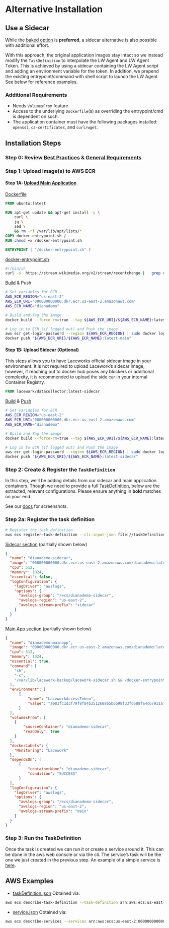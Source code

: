 # Alternative Installation
## Use a Sidecar

While the [baked option](../baked-multistageRECOMMENDED/README.md) is **preferred**, a sidecar alternative is also possible with additional effort.  

With this approach, the original application images stay intact so we instead modify the `TaskDefinition` to interpolate the LW Agent and LW Agent Token. This is achieved by using a sidecar containing the LW Agent script and adding an environment variable for the token. In addition, we prepend the existing entrypoint/command with shell script to launch the LW Agent. See below for reference examples.

### Additional Requirements

* Needs `VolumesFrom` feature
* Access to the underlying `Dockerfile`(s) as overriding the entrypoint/cmd is dependent on such.
* The application container must have the following packages installed: `openssl`, `ca-certificates`, and `curl/wget`.

## Installation Steps 

### Step 0: Review [Best Practices](../../README.md#best-practices) & [General Requirements](../../README.md#requirements)

### Step 1: Upload image(s) to AWS ECR

#### Step 1A: [Upload Main Application](push-main.sh)

[Dockerfile](main.dockerfile)

  ```Dockerfile
  FROM ubuntu:latest

  RUN apt-get update && apt-get install -y \
      curl \
      jq \
      sed \
      && rm -rf /var/lib/apt/lists/*
  COPY docker-entrypoint.sh /
  RUN chmod +x /docker-entrypoint.sh

  ENTRYPOINT [ "/docker-entrypoint.sh" ]
  ```

[docker-entrypoint.sh](docker-entrypoint.sh)
  ```bash
  #!/bin/sh
  curl -s  https://stream.wikimedia.org/v2/stream/recentchange |   grep data |  sed 's/^data: //g' |  jq -rc 'with_entries(if .key == "$schema" then .key = "schema" else . end)'
  ```

[Build](build-main.sh) & Push

```bash
# Set variables for ECR
AWS_ECR_REGION="us-east-2"
AWS_ECR_URI="000000000000.dkr.ecr.us-east-2.amazonaws.com"
AWS_ECR_NAME="dianademo"

# Build and Tag the image
docker build --force-rm=true --tag ${AWS_ECR_URI}/${AWS_ECR_NAME}:latest-main .

# Log in to ECR (if logged out) and Push the image
aws ecr get-login-password --region ${AWS_ECR_REGION} | sudo docker login --username AWS --password-stdin ${AWS_ECR_URI}
docker push "${AWS_ECR_URI}/${AWS_ECR_NAME}:latest-main"
```

#### Step 1B: Upload Sidecar (Optional)

This steps allows you to have Laceworks official sidecar image in your environment. It is not required to upload Lacework’s sidecar image, however, if reaching out to docker hub poses any blockers or additional complexity, it is recommended to upload the side car in your internal Container Registry.

```Dockerfile
FROM lacework/datacollector:latest-sidecar
```

[Build](build-sidecar.sh) & [Push](build-sidecar.sh)

```bash
# Set variables for ECR
AWS_ECR_REGION="us-east-2"
AWS_ECR_URI="000000000000.dkr.ecr.us-east-2.amazonaws.com"
AWS_ECR_NAME="dianademo"

# Build and Tag the image
docker build --force-rm=true --tag ${AWS_ECR_URI}/${AWS_ECR_NAME}:latest-sidecar .

# Log in to ECR (if logged out) and Push the image
aws ecr get-login-password --region ${AWS_ECR_REGION} | sudo docker login --username AWS --password-stdin ${AWS_ECR_URI}
docker push "${AWS_ECR_URI}/${AWS_ECR_NAME}:latest-sidecar"
```

### Step 2: Create & Register the `TaskDefinition`

In this step, we’ll be adding details from our sidecar and main application containers.  Though we need to provide a full [TaskDefinition](taskDefinition.json), below are the extracted, relevant configurations. Please ensure anything in **bold** matches on your end.

See our [docs](https://support.lacework.com/hc/en-us/articles/360055567574#sidecar-based-deployment) for screenshots.

### Step 2a: Register the task definition

```bash
# Register the task definition
aws ecs register-task-definition --cli-input-json file://taskDefinition.json   
```

[Sidecar section](taskDefinition.json) (partially shown below)
  ```json
  {
    "name": "dianademo-sidecar",
    "image": "000000000000.dkr.ecr.us-east-2.amazonaws.com/dianademo:latest-sidecar",
    "cpu": 512,
    "memory": 1024,
    "essential": false,
    "logConfiguration": {
      "logDriver": "awslogs",
      "options": {
        "awslogs-group": "/ecs/dianademo-sidecar",  
        "awslogs-region": "us-east-2",  
        "awslogs-stream-prefix": "sidecar" 
      }
    }
  }
  ```


[Main App section](taskDefinition.json) (partially shown below)
  ```json
  {
    "name": "dianademo-mainapp",
    "image": "000000000000.dkr.ecr.us-east-2.amazonaws.com/dianademo:latest-main",
    "cpu": 512,
    "memory": 1024,
    "essential": true,
    "command": [  
      "sh",  
      "-c",  
      "/var/lib/lacework-backup/lacework-sidecar.sh && /docker-entrypoint.sh"  
    ],  
    "environment": [  
        {  
            "name": "LaceworkAccessToken",  
            "value": "ae83fc1d3f79f8f84b3512688b5b6b98f33f6688fa4c67931afae9a6"
        }
    ],  
    "volumesFrom": [  
      {  
          "sourceContainer": "dianademo-sidecar",  
          "readOnly": true  
      }  
    ],
    "dockerLabels": {  
      "Monitoring": "Lacework"  
    },  
    "dependsOn": [  
        {  
            "containerName": "dianademo-sidecar",  
            "condition": "SUCCESS"  
        }  
    ],    
    "logConfiguration": {
      "logDriver": "awslogs",
      "options": {
        "awslogs-group": "/ecs/dianademo-sidecar",  
        "awslogs-region": "us-east-2",  
        "awslogs-stream-prefix": "main" 
      }
    }
  }
  ```

### Step 3: Run the TaskDefinition

Once the task is created we can run it or create a service around it. This can be done in the aws web console or via the cli. The service’s task will be the one we just created in the previous step. An example of a simple service is [here](service.json).



## AWS Examples

- [taskDefinition.json](taskDefinition.json) Obtained via:
```bash
aws ecs describe-task-definition --task-definition arn:aws:ecs:us-east-2:000000000000:task-definition/dianademo-sidecar:1 > ~/lw/agent/fargate/fargate-ecs-guide/examples/sidecar/taskDefinition.json
```
- [service.json](service.json) Obtained via:
```bash
aws ecs describe-services --services arn:aws:ecs:us-east-2:000000000000:service/dianademo-cluster/dianademo-sidecar --cluster dianademo-cluster  > ~/lw/agent/fargate/fargate-ecs-guide/examples/sidecar/service.json
```